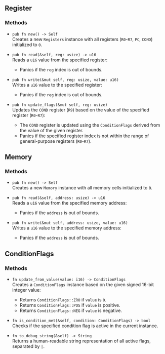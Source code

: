 ## Register

### Methods

- `pub fn new() -> Self`  
  Creates a new `Registers` instance with all registers (`R0`-`R7`, `PC`, `COND`) initialized to `0`.

- `pub fn read(&self, reg: usize) -> u16`  
  Reads a `u16` value from the specified register:
  - Panics if the `reg` index is out of bounds.

- `pub fn write(&mut self, reg: usize, value: u16)`  
  Writes a `u16` value to the specified register:
  - Panics if the `reg` index is out of bounds.

- `pub fn update_flags(&mut self, reg: usize)`  
  Updates the `COND` register (`R9`) based on the value of the specified register (`R0`-`R7`):
  - The `COND` register is updated using the `ConditionFlags` derived from the value of the given register.
  - Panics if the specified register index is not within the range of general-purpose registers (`R0`-`R7`).



## Memory

### Methods

- `pub fn new() -> Self`  
  Creates a new `Memory` instance with all memory cells initialized to `0`.

- `pub fn read(&self, address: usize) -> u16`  
  Reads a `u16` value from the specified memory address:
  - Panics if the `address` is out of bounds.

- `pub fn write(&mut self, address: usize, value: u16)`  
  Writes a `u16` value to the specified memory address:
  - Panics if the `address` is out of bounds.



## ConditionFlags


### Methods

- `fn update_from_value(value: i16) -> ConditionFlags`  
  Creates a `ConditionFlags` instance based on the given signed 16-bit integer value:
  - Returns `ConditionFlags::ZRO` if `value` is `0`.
  - Returns `ConditionFlags::POS` if `value` is positive.
  - Returns `ConditionFlags::NEG` if `value` is negative.

- `fn is_condition_met(&self, condition: ConditionFlags) -> bool`  
  Checks if the specified condition flag is active in the current instance.

- `fn to_debug_string(&self) -> String`  
  Returns a human-readable string representation of all active flags, separated by `|`.

